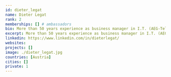 ```yaml
---
id: dieter_legat
name: Dieter Legat
rank: 2
memberships: [] # ambassadors
bio: More than 50 years experience as business manager in I.T. (AEG-Telefunken, Honeywell, Hewlett-Packard) and top management consultant - with special expertise in operational business leadership. Coach in operational management fell in love with Threefold.
excerpt: More than 50 years experience as business manager in I.T. (AEG-Telefunken, Honeywell, Hewlett-Packard).
linkedin: https://www.linkedin.com/in/dieterlegat/
websites: 
projects: []
image: ./dieter_legat.jpg
countries: [Austria]
cities: []
private: 1
---
```

